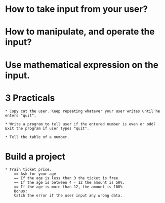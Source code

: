 # How to take input from your user? 

# How to manipulate, and operate the input?

# Use mathematical expression on the input.

# 3 Practicals
    * Copy cat the user. Keep repeating whatever your user writes until he enters "quit".

    * Write a program to tell user if the entered number is even or odd?
    Exit the program if user types "quit".

    * Tell the table of a number.

# Build a project
    * Train ticket price.
        == Ask for your age
        == If the age is less than 3 the ticket is free.
        == If the age is between 4 - 12 the amount is 50%.
        == If the age is more than 12, the amount is 100%
        Bonus:
        Catch the error if the user input any wrong data.
